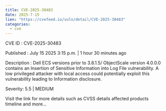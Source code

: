 ```yaml
--- 
title: CVE-2025-30483
date: 2025-7-15
lien: "https://cvefeed.io/vuln/detail/CVE-2025-30483"
categories:
  - cve
---
```


CVE ID : CVE-2025-30483

Published :  July 15
2025
3:15 p.m. | 1 hour
30 minutes ago

Description : Dell ECS versions prior to 3.8.1.5/ ObjectScale version 4.0.0.0 contains an Insertion of Sensitive Information into Log File vulnerability. A low privileged attacker with local access could potentially exploit this vulnerability
leading to Information disclosure.

Severity: 5.5 | MEDIUM

Visit the link for more details
such as CVSS details
affected products
timeline
and more...
